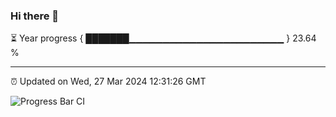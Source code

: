 ### Hi there 👋

⏳ Year progress { ███████▁▁▁▁▁▁▁▁▁▁▁▁▁▁▁▁▁▁▁▁▁▁▁ } 23.64 %

---

⏰ Updated on Wed, 27 Mar 2024 12:31:26 GMT

![Progress Bar CI](https://github.com/ZhaoGui/ZhaoGui/workflows/Progress%20Bar%20CI/badge.svg)

